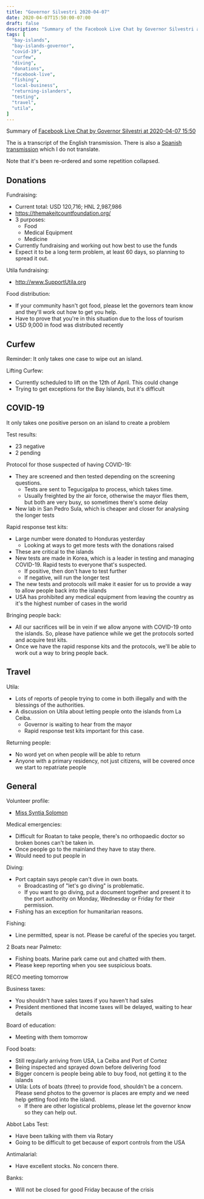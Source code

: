```yaml
---
title: "Governor Silvestri 2020-04-07"
date: 2020-04-07T15:50:00-07:00
draft: false
description: "Summary of the Facebook Live Chat by Governor Silvestri at 2020-04-07 15:50"
tags: [
  "bay-islands",
  "bay-islands-governor",
  "covid-19",
  "curfew",
  "diving",
  "donations",
  "facebook-live",
  "fishing",
  "local-business",
  "returning-islanders",
  "testing",
  "travel",
  "utila",
]
---
```


Summary of [Facebook Live Chat by Governor Silvestri at 2020-04-07
15:50](https://www.facebook.com/gobernacionislas/videos/540014786688146)

The is a transcript of the English transmission. There is also a [Spanish
transmission](https://www.facebook.com/gobernacionislas/videos/229061728309461) which I do not translate.

Note that it's been re-ordered and some repetition collapsed.

Donations
---------

Fundraising:
* Current total: USD 120,716; HNL 2,987,986
* https://themakeitcountfoundation.org/
* 3 purposes: 
  * Food
  * Medical Equipment
  * Medicine
* Currently fundraising and working out how best to use the funds
* Expect it to be a long term problem, at least 60 days, so planning to spread
  it out.

Utila fundraising:
* http://www.SupportUtila.org

Food distribution:
* If your community hasn't got food, please let the governors team know and
  they'll work out how to get you help.
* Have to prove that you're in this situation due to the loss of tourism
* USD 9,000 in food was distributed recently

Curfew
------

Reminder: It only takes one case to wipe out an island.

Lifting Curfew:
* Currently scheduled to lift on the 12th of April. This could change
* Trying to get exceptions for the Bay Islands, but it's difficult

COVID-19
-------

It only takes one positive person on an island to create a problem

Test results:
* 23 negative
* 2 pending

Protocol for those suspected of having COVID-19:
* They are screened and then tested depending on the screening questions.
  * Tests are sent to Tegucigalpa to process, which takes time.
  * Usually freighted by the air force, otherwise the mayor flies them, but both
    are very busy, so sometimes there's some delay
* New lab in San Pedro Sula, which is cheaper and closer for analysing the
  longer tests

Rapid response test kits:
* Large number were donated to Honduras yesterday
  * Looking at ways to get more tests with the donations raised
* These are critical to the islands
* New tests are made in Korea, which is a leader in testing and managing
  COVID-19. Rapid tests to everyone that's suspected.
  * If positive, then don't have to test further
  * If negative, will run the longer test
* The new tests and protocols will make it easier for us to provide a way to
  allow people back into the islands
* USA has prohibited any medical equipment from leaving the country as it's the
  highest number of cases in the world

Bringing people back:
* All our sacrifices will be in vein if we allow anyone with COVID-19 onto the
  islands. So, please have patience while we get the protocols sorted and
  acquire test kits.
* Once we have the rapid response kits and the protocols, we'll be able to work
  out a way to bring people back.

Travel
------

Utila:
* Lots of reports of people trying to come in both illegally and with the
  blessings of the authorities.
* A discussion on Utila about letting people onto the islands from La Ceiba.
  * Governor is waiting to hear from the mayor
  * Rapid response test kits important for this case.

Returning people:
* No word yet on when people will be able to return
* Anyone with a primary residency, not just citizens, will be covered once we
  start to repatriate people

General
-------

Volunteer profile:
* [Miss Syntia Solomon](https://www.facebook.com/gobernacionislas/posts/556828381627175)

Medical emergencies:
* Difficult for Roatan to take people, there's no orthopaedic doctor so broken
  bones can't be taken in.
* Once people go to the mainland they have to stay there.
* Would need to put people in 

Diving:
* Port captain says people can't dive in own boats.
  * Broadcasting of "let's go diving" is problematic.
  * If you want to go diving, put a document together and present it to the
    port authority on Monday, Wednesday or Friday for their permission.
* Fishing has an exception for humanitarian reasons.

Fishing:
* Line permitted, spear is not. Please be careful of the species you target.

2 Boats near Palmeto:
* Fishing boats. Marine park came out and chatted with them.
* Please keep reporting when you see suspicious boats.

RECO meeting tomorrow

Business taxes:
* You shouldn't have sales taxes if you haven't had sales
* President mentioned that income taxes will be delayed, waiting to hear details

Board of education:
* Meeting with them tomorrow

Food boats:
* Still regularly arriving from USA, La Ceiba and Port of Cortez
* Being inspected and sprayed down before delivering food
* Bigger concern is people being able to buy food, not getting it to the islands
* Utila: Lots of boats (three) to provide food, shouldn't be a concern. Please
  send photos to the governor is places are empty and we need help getting food
  into the island.
  * If there are other logistical problems, please let the governor know so
    they can help out.

Abbot Labs Test:
* Have been talking with them via Rotary
* Going to be difficult to get because of export controls from the USA

Antimalarial:
* Have excellent stocks. No concern there.

Banks:
* Will not be closed for good Friday because of the crisis
